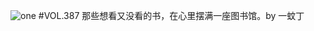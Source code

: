 ![one](http://image.wufazhuce.com/FiAAWJ09r98pwsuXU5JuDXUhDtrg)
#VOL.387
那些想看又没看的书，在心里摆满一座图书馆。by 一蚊丁